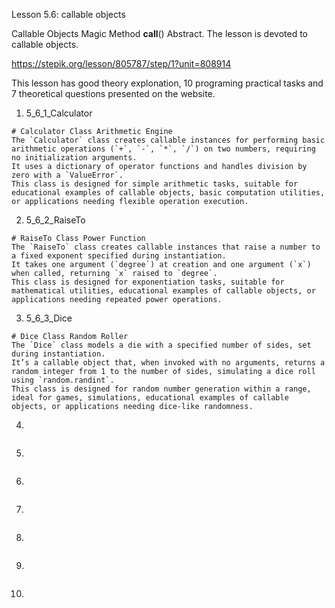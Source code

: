 Lesson 5.6: callable objects

Callable Objects
Magic Method **call**()
Abstract. The lesson is devoted to callable objects.

https://stepik.org/lesson/805787/step/1?unit=808914

This lesson has good theory explonation, 10 programing practical tasks and 7 theoretical questions presented on the website.

1. 5_6_1_Calculator

```
# Calculator Class Arithmetic Engine
The `Calculator` class creates callable instances for performing basic arithmetic operations (`+`, `-`, `*`, `/`) on two numbers, requiring no initialization arguments.
It uses a dictionary of operator functions and handles division by zero with a `ValueError`.
This class is designed for simple arithmetic tasks, suitable for educational examples of callable objects, basic computation utilities, or applications needing flexible operation execution.
```

2. 5_6_2_RaiseTo

```
# RaiseTo Class Power Function
The `RaiseTo` class creates callable instances that raise a number to a fixed exponent specified during instantiation.
It takes one argument (`degree`) at creation and one argument (`x`) when called, returning `x` raised to `degree`.
This class is designed for exponentiation tasks, suitable for mathematical utilities, educational examples of callable objects, or applications needing repeated power operations.
```

3. 5_6_3_Dice

```
# Dice Class Random Roller
The `Dice` class models a die with a specified number of sides, set during instantiation.
It’s a callable object that, when invoked with no arguments, returns a random integer from 1 to the number of sides, simulating a dice roll using `random.randint`.
This class is designed for random number generation within a range, ideal for games, simulations, educational examples of callable objects, or applications needing dice-like randomness.
```

4.

```

```

5.

```

```

6.

```

```

7.

```

```

8.

```

```

9.

```

```

10.

```

```

